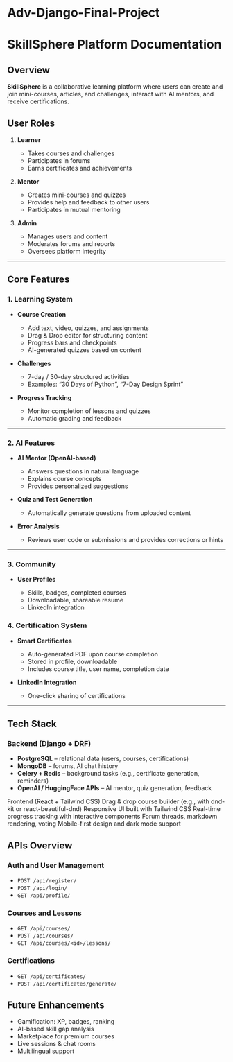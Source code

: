 # Adv-Django-Final-Project


# **SkillSphere Platform Documentation**

## **Overview**

**SkillSphere** is a collaborative learning platform where users can create and join mini-courses, articles, and challenges, interact with AI mentors, and receive certifications.



## **User Roles**

1. **Learner**

   * Takes courses and challenges
   * Participates in forums
   * Earns certificates and achievements

2. **Mentor**

   * Creates mini-courses and quizzes
   * Provides help and feedback to other users
   * Participates in mutual mentoring

3. **Admin**

   * Manages users and content
   * Moderates forums and reports
   * Oversees platform integrity

---

## **Core Features**

### **1. Learning System**

* **Course Creation**

  * Add text, video, quizzes, and assignments
  * Drag & Drop editor for structuring content
  * Progress bars and checkpoints
  * AI-generated quizzes based on content

* **Challenges**

  * 7-day / 30-day structured activities
  * Examples: “30 Days of Python”, “7-Day Design Sprint”


* **Progress Tracking**

  * Monitor completion of lessons and quizzes
  * Automatic grading and feedback

---

### **2. AI Features**

* **AI Mentor (OpenAI-based)**

  * Answers questions in natural language
  * Explains course concepts
  * Provides personalized suggestions

* **Quiz and Test Generation**

  * Automatically generate questions from uploaded content

* **Error Analysis**

  * Reviews user code or submissions and provides corrections or hints

---

### **3. Community**

* **User Profiles**

  * Skills, badges, completed courses
  * Downloadable, shareable resume
  * LinkedIn integration


### **4. Certification System**

* **Smart Certificates**

  * Auto-generated PDF upon course completion
  * Stored in profile, downloadable
  * Includes course title, user name, completion date

* **LinkedIn Integration**

  * One-click sharing of certifications

---

## **Tech Stack**

### **Backend (Django + DRF)**

* **PostgreSQL** – relational data (users, courses, certifications)
* **MongoDB** – forums, AI chat history
* **Celery + Redis** – background tasks (e.g., certificate generation, reminders)
* **OpenAI / HuggingFace APIs** – AI mentor, quiz generation, feedback

Frontend (React + Tailwind CSS)
Drag & drop course builder (e.g., with dnd-kit or react-beautiful-dnd)
Responsive UI built with Tailwind CSS
Real-time progress tracking with interactive components
Forum threads, markdown rendering, voting
Mobile-first design and dark mode support




## **APIs Overview**

### **Auth and User Management**

* `POST /api/register/`
* `POST /api/login/`
* `GET /api/profile/`

### **Courses and Lessons**

* `GET /api/courses/`
* `POST /api/courses/`
* `GET /api/courses/<id>/lessons/`


### **Certifications**

* `GET /api/certificates/`
* `POST /api/certificates/generate/`



## **Future Enhancements**

* Gamification: XP, badges, ranking
* AI-based skill gap analysis
* Marketplace for premium courses
* Live sessions & chat rooms
* Multilingual support

